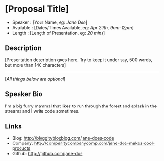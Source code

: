 [Proposal Title]
========================

* Speaker   : [Your Name, eg: *Jane Doe*]
* Available : [Dates/Times Available, eg: *Apr 20th, 9am-12pm*]
* Length    : [Length of Presentation, eg: *20 mins*]

Description
-----------

[Presentation description goes here. Try to keep it under say, 500 words, but more than 140 characters]

---------------
[*All things below are optional*]

Speaker Bio
-----------

I'm a big furry mammal that likes to run through the forest and splash in the streams and I write code sometimes.

Links
-----

* Blog: http://bloggityblogblog.com/jane-does-code
* Company: http://companitycompanycomp.com/jane-doe-makes-cool-products
* Github: http://github.com/jane-doe

